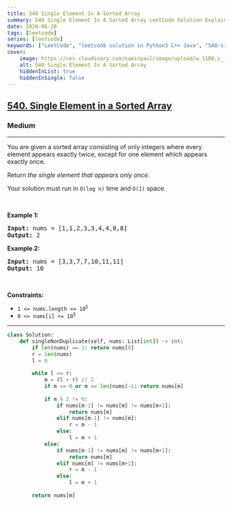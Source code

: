 ```yaml
---
title: 540 Single Element In A Sorted Array
summary: 540 Single Element In A Sorted Array LeetCode Solution Explained
date: 2020-06-20
tags: [leetcode]
series: [leetcode]
keywords: ["LeetCode", "leetcode solution in Python3 C++ Java", "540-single-element-in-a-sorted-array LeetCode Solution Explained"]
cover:
    image: https://res.cloudinary.com/samirpaul/image/upload/w_1100,c_fit,co_rgb:FFFFFF,l_text:Arial_75_bold:540 Single Element In A Sorted Array - Solution Explained/problem-solving.webp
    alt: 540 Single Element In A Sorted Array
    hiddenInList: true
    hiddenInSingle: false
---
```



<h2><a href="https://leetcode.com/problems/single-element-in-a-sorted-array/">540. Single Element in a Sorted Array</a></h2><h3>Medium</h3><hr><div><p>You are given a sorted array consisting of only integers where every element appears exactly twice, except for one element which appears exactly once.</p>

<p>Return <em>the single element that appears only once</em>.</p>

<p>Your solution must run in <code>O(log n)</code> time and <code>O(1)</code> space.</p>

<p>&nbsp;</p>
<p><strong>Example 1:</strong></p>
<pre><strong>Input:</strong> nums = [1,1,2,3,3,4,4,8,8]
<strong>Output:</strong> 2
</pre><p><strong>Example 2:</strong></p>
<pre><strong>Input:</strong> nums = [3,3,7,7,10,11,11]
<strong>Output:</strong> 10
</pre>
<p>&nbsp;</p>
<p><strong>Constraints:</strong></p>

<ul>
	<li><code>1 &lt;= nums.length &lt;= 10<sup>5</sup></code></li>
	<li><code>0 &lt;= nums[i] &lt;= 10<sup>5</sup></code></li>
</ul>
</div>

---




```python
class Solution:
    def singleNonDuplicate(self, nums: List[int]) -> int:
        if len(nums) == 1: return nums[0]
        r = len(nums)
        l = 0
        
        while l <= r:
            m = (l + r) // 2
            if m == 0 or m == len(nums)-1: return nums[m]
            
            if m % 2 != 0:
                if nums[m-1] != nums[m] != nums[m+1]: 
                    return nums[m]
                elif nums[m-1] != nums[m]:
                    r = m - 1
                else:
                    l = m + 1
            else:
                if nums[m-1] != nums[m] != nums[m+1]:
                    return nums[m]
                elif nums[m] != nums[m+1]:
                    r = m - 1
                else: 
                    l = m + 1
                    
        return nums[m]
```
